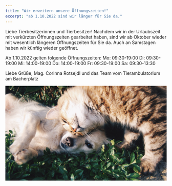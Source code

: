 ```yaml
---
title: "Wir erweitern unsere Öffnungszeiten!"
excerpt: "ab 1.10.2022 sind wir länger für Sie da."
---
```

Liebe Tierbesitzerinnen und Tierbesitzer!
Nachdem wir in der Urlaubszeit mit verkürzten Öffnungszeiten gearbeitet haben, sind wir ab Oktober wieder mit wesentlich längeren Öffnungszeiten für Sie da. Auch an Samstagen haben wir künftig wieder geöffnet.

Ab 1.10.2022 gelten folgende Öffnungszeiten:
Mo: 09:30-19:00
Di: 09:30-19:00
Mi: 14:00-19:00
Do: 14:00-19:00
Fr: 09:30-19:00
Sa: 09:30-13:30

Liebe Grüße, 
Mag. Corinna Rotsejdl und das Team vom Tierambulatorium am Bacherplatz

![Katze und Hund](/assets/images/animal8.jpg)

